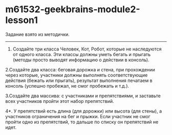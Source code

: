 # m61532-geekbrains-module2-lesson1

Задание взято из методички.
*********************

1. Создайте три класса Человек, Кот, Робот, которые не наследуются от одного класса. 
Эти классы должны уметь бегать и прыгать (методы просто выводят информацию о действии в консоль).

2.Создайте два класса: беговая дорожка и стена, при прохождении через которые, участники должны выполнять соответствующие действия (бежать или прыгать), 
результат выполнения печатаем в консоль (успешно пробежал, не смог пробежать и т.д.). 

3.Создайте два массива: с участниками и препятствиями, и заставьте всех участников пройти этот набор препятствий. 

4*. У препятствий есть длина (для дорожки) или высота (для стены), а участников ограничения на бег и прыжки. 
Если участник не смог пройти одно из препятствий, то дальше по списку он препятствий не идет.
